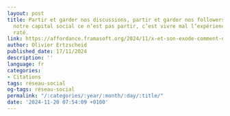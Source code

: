 ```yaml
---
layout: post
title: Partir et garder nos discussions, partir et garder nos followers, partir garder
  notre capital social ce n’est pas partir, c’est vivre mal l’expérience d’un déplacement
  raté.
link: https://affordance.framasoft.org/2024/11/x-et-son-exode-comment-quitter-une-foret-lorsque-lon-est-un-arbre
author: Olivier Ertzscheid
published_date: 17/11/2024
description: ''
language: fr
categories:
- Citations
tags: réseau-social
og-tags: réseau-social
permalink: "/:categories/:year/:month/:day/:title/"
date: '2024-11-20 07:54:09 +0100'
---
```

